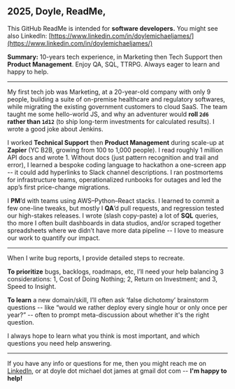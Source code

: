 ## 2025, Doyle, ReadMe, 

This GitHub ReadMe is intended for **software developers.** You might see also LinkedIn: [https://www.linkedin.com/in/doylemichaeljames/](https://www.linkedin.com/in/doylemichaeljames/)

**Summary:** 10-years tech experience, in Marketing then Tech Support then **Product Management**. Enjoy QA, SQL, TTRPG. Always eager to learn and happy to help.

---

My first tech job was Marketing, at a 20-year-old company with only 9 people, building a suite of on-premise healthcare and regulatory softwares, while migrating the existing government customers to cloud SaaS. The team taught me some hello-world JS, and why an adventurer would **roll `2d6` rather than `1d12`** (to ship long-term investments for calculated results). I wrote a good joke about Jenkins.

I worked **Technical Support** then **Product Management** during scale-up at **Zapier** (YC B2B, growing from 100 to 1,000 people). I read roughly 1 million API docs and wrote 1. Without docs (just pattern recognition and trail and error), I learned a bespoke coding language to hackathon a one-screen app -- it could add hyperlinks to Slack channel descriptions. I ran postmortems for infrastructure teams, operationalized runbooks for outages and led the app’s first price-change migrations.

I **PM**’d with teams using AWS–Python–React stacks. I learned to commit a few one-line tweaks, but mostly I **QA**’d pull requests, and regression tested our high-stakes releases. I wrote (slash copy-paste) a lot of **SQL** queries, tho more I often built dashboards in data studios, and/or scraped together spreadsheets where we didn’t have more data pipeline -- I love to measure our work to quantify our impact.

---

When I write bug reports, I provide detailed steps to recreate. 

**To prioritize** bugs, backlogs, roadmaps, etc, I’ll need your help balancing 3 considerations: 1, Cost of Doing Nothing; 2, Return on Investment; and 3, Speed to Insight. 

**To learn** a new domain/skill, I’ll often ask ‘false dichotomy’ brainstorm questions -- like “would we rather deploy every single hour or only once per year?” -- often to prompt meta-discussion about whether it's the right question.

I always hope to learn what you think is most important, and which questions you need help answering. 

---

If you have any info or questions for me, then you might reach me on [LinkedIn](https://www.linkedin.com/in/doylemichaeljames/), or at doyle dot michael dot james at gmail dot com -- **I'm happy to help!**
